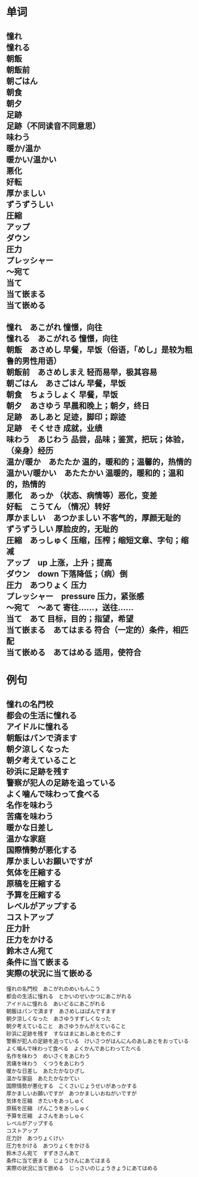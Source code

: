 # 单词
憧れ  
憧れる  
朝飯  
朝飯前  
朝ごはん  
朝食  
朝夕  
足跡  
足跡（不同读音不同意思）  
味わう  
暖か/温か  
暖かい/温かい  
悪化  
好転  
厚かましい  
ずうずうしい  
圧縮  
アップ  
ダウン  
圧力  
プレッシャー  
～宛て  
当て  
当て嵌まる  
当て嵌める  
---
憧れ　あこがれ 憧憬，向往    
憧れる　あこがれる 憧憬，向往  
朝飯　あさめし 早餐，早饭（俗语，「めし」是较为粗鲁的男性用语）  
朝飯前　あさめしまえ 轻而易举，极其容易  
朝ごはん　あさごはん 早餐，早饭  
朝食　ちょうしょく 早餐，早饭  
朝夕　あさゆう 早晨和晚上；朝夕，终日  
足跡　あしあと 足迹，脚印；踪迹  
足跡　そくせき 成就，业绩  
味わう　あじわう 品尝，品味；鉴赏，把玩；体验，（亲身）经历  
温か/暖か　あたたか 温的，暖和的；温馨的，热情的  
温かい/暖かい　あたたかい 温暖的，暖和的；温和的，热情的  
悪化　あっか （状态、病情等）恶化，变差  
好転　こうてん （情况）转好  
厚かましい　あつかましい 不客气的，厚颜无耻的  
ずうずうしい 厚脸皮的，无耻的  
圧縮　あっしゅく 压缩，压榨；缩短文章、字句；缩减  
アップ　up 上涨，上升；提高  
ダウン　down 下落降低；（病）倒  
圧力　あつりょく 压力  
プレッシャー　pressure 压力，紧张感  
～宛て　～あて 寄往……，送往……  
当て　あて 目标，目的；指望，希望  
当て嵌まる　あてはまる 符合（一定的）条件，相匹配  
当て嵌める　あてはめる 适用，使符合  
---
# 例句
憧れの名門校  
都会の生活に憧れる  
アイドルに憧れる  
朝飯はパンで済ます  
朝夕涼しくなった  
朝夕考えていること  
砂浜に足跡を残す  
警察が犯人の足跡を追っている  
よく噛んで味わって食べる  
名作を味わう  
苦痛を味わう  
暖かな日差し  
温かな家庭  
国際情勢が悪化する  
厚かましいお願いですが  
気体を圧縮する  
原稿を圧縮する  
予算を圧縮する  
レベルがアップする  
コストアップ  
圧力計  
圧力をかける  
鈴木さん宛て  
条件に当て嵌まる  
実際の状況に当て嵌める  
---
憧れの名門校　あこがれのめいもんこう  
都会の生活に憧れる　とかいのせいかつにあこがれる  
アイドルに憧れる　あいどるにあこがれる  
朝飯はパンで済ます　あさめしはぱんですます  
朝夕涼しくなった　あさゆうすずしくなった  
朝夕考えていること　あさゆうかんがえていること  
砂浜に足跡を残す　すなはまにあしあとをのこす  
警察が犯人の足跡を追っている　けいさつがはんにんのあしあとをおっている  
よく噛んで味わって食べる　よくかんであじわってたべる  
名作を味わう　めいさくをあじわう  
苦痛を味わう　くつうをあじわう  
暖かな日差し　あたたかなひざし  
温かな家庭　あたたかなかてい  
国際情勢が悪化する　こくさいじょうせいがあっかする  
厚かましいお願いですが　あつかましいおねがいですが  
気体を圧縮　きたいをあっしゅく  
原稿を圧縮　げんこうをあっしゅく  
予算を圧縮　よさんをあっしゅく  
レベルがアップする  
コストアップ  
圧力計　あつりょくけい  
圧力をかける　あつりょくをかける  
鈴木さん宛て　すずきさんあて  
条件に当て嵌まる　じょうけんにあてはまる  
実際の状況に当て嵌める　じっさいのじょうきょうにあてはめる  

